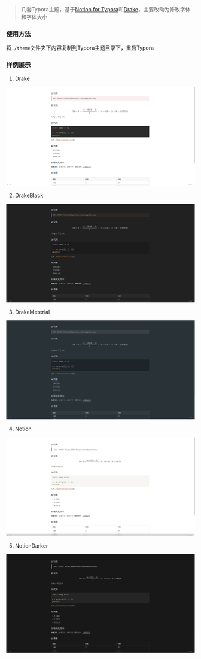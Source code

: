 > 几套Typora主题，基于[Notion for Typora](https://github.com/adrian-fuertes/typora-notion-theme)和[Drake](https://github.com/liangjingkanji/DrakeTyporaTheme)，主要改动为修改字体和字体大小

### 使用方法

将`./theme`文件夹下内容复制到Typora主题目录下，重启Typora

### 样例展示

1. Drake

<img src="./img/Drake.webp">

2. DrakeBlack

<img src="./img/DrakeBlack.webp">

3. DrakeMeterial

<img src="./img/DrakeMaterial.webp">

4. Notion

<img src="./img/Notion.webp">

5. NotionDarker

<img src="./img/NotionDarker.webp">